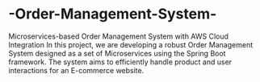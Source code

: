 # -Order-Management-System-
Microservices-based Order Management System with AWS Cloud Integration  In this project, we are developing a robust Order Management System designed as a set of Microservices using the Spring Boot framework. The system aims to efficiently handle product and user interactions for an E-commerce website.

